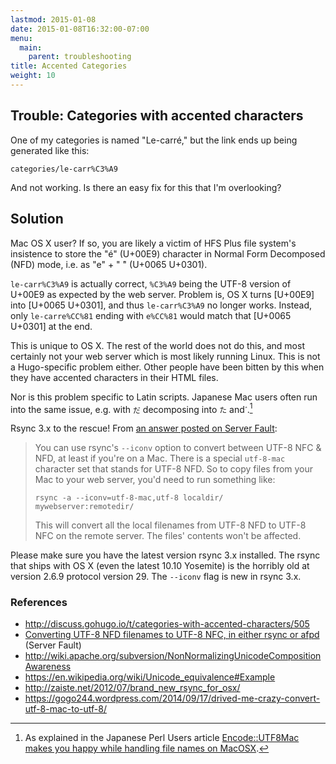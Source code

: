 ```yaml
---
lastmod: 2015-01-08
date: 2015-01-08T16:32:00-07:00
menu:
  main:
    parent: troubleshooting
title: Accented Categories
weight: 10
---
```


## Trouble: Categories with accented characters

One of my categories is named "Le-carré," but the link ends up being generated like this:

    categories/le-carr%C3%A9

And not working. Is there an easy fix for this that I'm overlooking?


## Solution

Mac OS X user?  If so, you are likely a victim of HFS Plus file system's insistence to store the "é" (U+00E9) character in Normal Form Decomposed (NFD) mode, i.e. as "e" + "  ́" (U+0065 U+0301).

`le-carr%C3%A9` is actually correct, `%C3%A9` being the UTF-8 version of U+00E9 as expected by the web server.  Problem is, OS X turns [U+00E9] into [U+0065 U+0301], and thus `le-carr%C3%A9` no longer works.  Instead, only `le-carre%CC%81` ending with `e%CC%81` would match that [U+0065 U+0301] at the end.

This is unique to OS X.  The rest of the world does not do this, and most certainly not your web server which is most likely running Linux.  This is not a Hugo-specific problem either.  Other people have been bitten by this when they have accented characters in their HTML files.

Nor is this problem specific to Latin scripts.  Japanese Mac users often run into the same issue, e.g. with `だ` decomposing into `た` and <code>&#x3099;</code>.[^1]

Rsync 3.x to the rescue!  From [an answer posted on Server Fault](http://serverfault.com/questions/397420/converting-utf-8-nfd-filenames-to-utf-8-nfc-in-either-rsync-or-afpd):

> You can use rsync's `--iconv` option to convert between UTF-8 NFC & NFD, at least if you're on a Mac. There is a special `utf-8-mac` character set that stands for UTF-8 NFD. So to copy files from your Mac to your web server, you'd need to run something like:
>
> `rsync -a --iconv=utf-8-mac,utf-8 localdir/ mywebserver:remotedir/`
>
> This will convert all the local filenames from UTF-8 NFD to UTF-8 NFC on the remote server. The files' contents won't be affected.

Please make sure you have the latest version rsync 3.x installed.  The rsync that ships with OS X (even the latest 10.10 Yosemite) is the horribly old at version 2.6.9 protocol version 29.  The `--iconv` flag is new in rsync 3.x.

### References

* http://discuss.gohugo.io/t/categories-with-accented-characters/505
* [Converting UTF-8 NFD filenames to UTF-8 NFC, in either rsync or afpd](http://serverfault.com/questions/397420/converting-utf-8-nfd-filenames-to-utf-8-nfc-in-either-rsync-or-afpd) (Server Fault)
* http://wiki.apache.org/subversion/NonNormalizingUnicodeCompositionAwareness
* https://en.wikipedia.org/wiki/Unicode_equivalence#Example
* http://zaiste.net/2012/07/brand_new_rsync_for_osx/
* https://gogo244.wordpress.com/2014/09/17/drived-me-crazy-convert-utf-8-mac-to-utf-8/


[^1]: As explained in the Japanese Perl Users article [Encode::UTF8Mac makes you happy while handling file names on MacOSX](http://perl-users.jp/articles/advent-calendar/2010/english/24).
